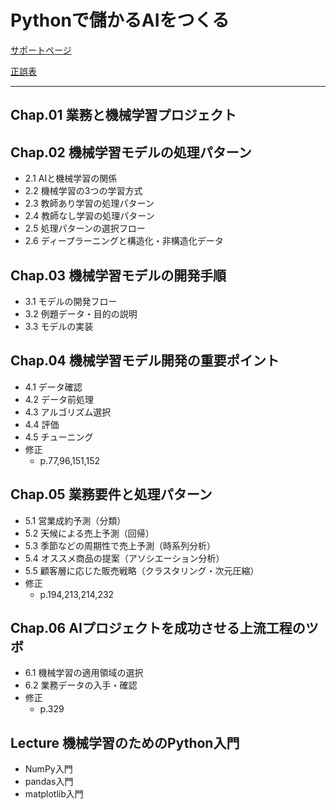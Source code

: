# Pythonで儲かるAIをつくる

[サポートページ](https://github.com/makaishi2/profitable_ai_book_info)

[正誤表](https://github.com/makaishi2/profitable_ai_book_info/blob/master/refs/errors.md)

---

## Chap.01 業務と機械学習プロジェクト

## Chap.02 機械学習モデルの処理パターン

- 2.1 AIと機械学習の関係
- 2.2 機械学習の3つの学習方式
- 2.3 教師あり学習の処理パターン
- 2.4 教師なし学習の処理パターン
- 2.5 処理パターンの選択フロー
- 2.6 ディープラーニングと構造化・非構造化データ

## Chap.03 機械学習モデルの開発手順

- 3.1 モデルの開発フロー
- 3.2 例題データ・目的の説明
- 3.3 モデルの実装

## Chap.04 機械学習モデル開発の重要ポイント

- 4.1 データ確認
- 4.2 データ前処理
- 4.3 アルゴリズム選択
- 4.4 評価
- 4.5 チューニング
- 修正
  - p.77,96,151,152

## Chap.05 業務要件と処理パターン

- 5.1 営業成約予測（分類）
- 5.2 天候による売上予測（回帰）
- 5.3 季節などの周期性で売上予測（時系列分析）
- 5.4 オススメ商品の提案（アソシエーション分析）
- 5.5 顧客層に応じた販売戦略（クラスタリング・次元圧縮）
- 修正
  - p.194,213,214,232

## Chap.06 AIプロジェクトを成功させる上流工程のツボ

- 6.1 機械学習の適用領域の選択
- 6.2 業務データの入手・確認
- 修正
  - p.329

## Lecture 機械学習のためのPython入門

- NumPy入門
- pandas入門
- matplotlib入門
